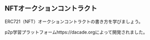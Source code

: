 ## NFTオークションコントラクト

ERC721（NFT）オークションコントラクトの書き方を学びましょう。

p2p学習プラットフォームhttps://dacade.orgによって開発されました。
